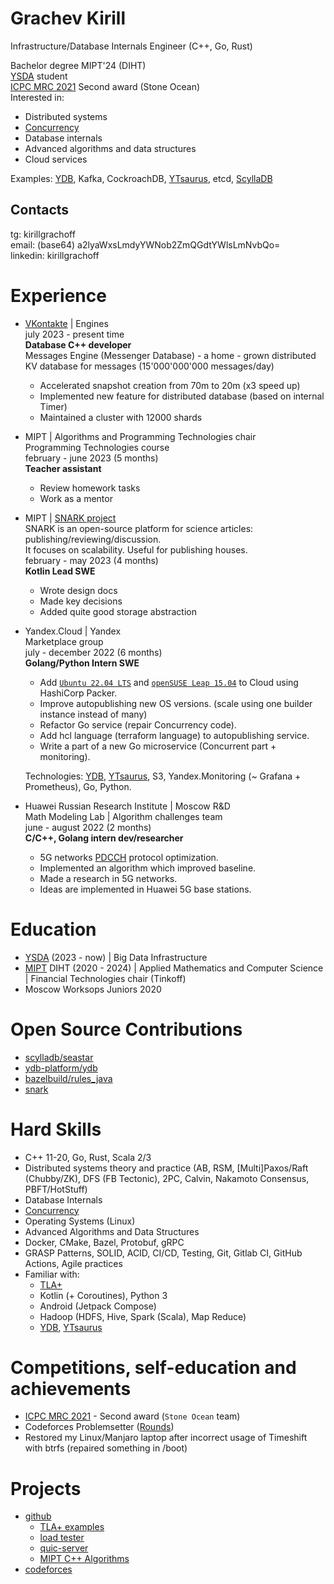 # Grachev Kirill

Infrastructure/Database Internals Engineer (C++, Go, Rust)

Bachelor degree MIPT'24 (DIHT) \
[YSDA](https://dataschool.yandex.com/) student \
[ICPC MRC 2021](https://icpc.global/regionals/finder/MRC-2022/standings) Second award (Stone Ocean) \
Interested in:
- Distributed systems
- [Concurrency](https://github.com/scylladb/seastar/pull/1944)
- Database internals
- Advanced algorithms and data structures
- Cloud services

Examples: [YDB](https://ydb.tech), Kafka, CockroachDB, [YTsaurus](https://ytsaurus.tech), etcd, [ScyllaDB](https://scylladb.com)

## Contacts
tg: kirillgrachoff \
email: (base64) a2lyaWxsLmdyYWNob2ZmQGdtYWlsLmNvbQo= \
linkedin: kirillgrachoff

# Experience
- [VKontakte](https://vk.com) | Engines \
  july 2023 - present time \
  **Database C++ developer** \
  Messages Engine (Messenger Database) - a home - grown distributed KV database for messages (15'000'000'000 messages/day)
  - Accelerated snapshot creation from 70m to 20m (x3 speed up)
  - Implemented new feature for distributed database (based on internal Timer)
  - Maintained a cluster with 12000 shards

- MIPT | Algorithms and Programming Technologies chair \
  Programming Technologies course \
  february - june 2023 (5 months) \
  **Teacher assistant**
  - Review homework tasks
  - Work as a mentor

- MIPT | [SNARK project](https://github.com/SciProgCentre/snark) \
  SNARK is an open-source platform for science articles: publishing/reviewing/discussion. \
  It focuses on scalability. Useful for publishing houses. \
  february - may 2023 (4 months) \
  **Kotlin Lead SWE**
  - Wrote design docs
  - Made key decisions
  - Added quite good storage abstraction

- Yandex.Cloud | Yandex \
  Marketplace group \
  july - december 2022 (6 months) \
  **Golang/Python Intern SWE**
  - Add [`Ubuntu 22.04 LTS`](https://cloud.yandex.ru/marketplace/products/yc/ubuntu-22-04-lts) and [`openSUSE Leap 15.04`](https://cloud.yandex.ru/marketplace/products/yc/opensuse-15-4) to Cloud using HashiCorp Packer.
  - Improve autopublishing new OS versions. (scale using one builder instance instead of many)
  - Refactor Go service (repair Concurrency code).
  - Add hcl language (terraform language) to autopublishing service.
  - Write a part of a new Go microservice (Concurrent part + monitoring).

  Technologies: [YDB](https://ydb.tech), [YTsaurus](https://ytsaurus.tech), S3, Yandex.Monitoring (~ Grafana + Prometheus), Go, Python.

- Huawei Russian Research Institute | Moscow R\&D \
  Math Modeling Lab | Algorithm challenges team \
  june - august 2022 (2 months) \
  **C/C++, Golang intern dev/researcher**
  - 5G networks [PDCCH](https://www.sharetechnote.com/html/5G/5G_PDCCH.html) protocol optimization.
  - Implemented an algorithm which improved baseline.
  - Made a research in 5G networks.
  - Ideas are implemented in Huawei 5G base stations.

# Education
- [YSDA](https://dataschool.yandex.com/) (2023 - now) | Big Data Infrastructure
- [MIPT](phystech.edu) DIHT (2020 - 2024) | Applied Mathematics and Computer Science | Financial Technologies chair (Tinkoff)
- Moscow Worksops Juniors 2020

# Open Source Contributions
- [scylladb/seastar](https://github.com/scylladb/seastar/pull/1944)
- [ydb-platform/ydb](https://github.com/ydb-platform/ydb/commits?author=kirillgrachoff)
- [bazelbuild/rules_java](https://github.com/bazelbuild/rules_java/commits?author=kirillgrachoff)
- [snark](https://github.com/SciProgCentre/snark/commits?author=kirillgrachoff)

# Hard Skills
- C++ 11-20, Go, Rust, Scala 2/3
- Distributed systems theory and practice (AB, RSM, \[Multi\]Paxos/Raft (Chubby/ZK), DFS (FB Tectonic), 2PC, Calvin, Nakamoto Consensus, PBFT/HotStuff)
- Database Internals
- [Concurrency](https://gitlab.com/Lipovsky/concurrency-course)
- Operating Systems (Linux)
- Advanced Algorithms and Data Structures
- Docker, CMake, Bazel, Protobuf, gRPC
- GRASP Patterns, SOLID, ACID, CI/CD, Testing, Git, Gitlab CI, GitHub Actions, Agile practices
- Familiar with:
  - [TLA+](https://github.com/kirillgrachoff/tlaplus-examples)
  - Kotlin (+ Coroutines), Python 3
  - Android (Jetpack Compose)
  - Hadoop (HDFS, Hive, Spark (Scala), Map Reduce)
  - [YDB](https://ydb.tech), [YTsaurus](https://ytsaurus.tech)

# Competitions, self-education and achievements
- [ICPC MRC 2021](https://icpc.global/regionals/finder/MRC-2022/standings) - Second award (`Stone Ocean` team)
- Codeforces Problemsetter ([Rounds](https://codeforces.com/contests/writer/kirill.grachoff))
- Restored my Linux/Manjaro laptop after incorrect usage of Timeshift with btrfs (repaired something in /boot)

# Projects
- [github](https://github.com/kirillgrachoff)
  - [TLA+ examples](https://github.com/kirillgrachoff/tlaplus-examples)
  - [load tester](https://github.com/kirillgrachoff/load_tester)
  - [quic-server](https://github.com/kirillgrachoff/go-quic-potato)
  - [MIPT C++ Algorithms](https://github.com/kirillgrachoff/mipt-cpp-algorithms)
- [codeforces](https://codeforces.com/profile/kirill.grachoff)
